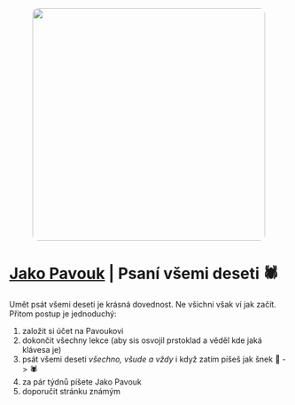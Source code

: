 <div align="center">
  <a href="https://jakopavouk.cz" target="_blank">
    <img src='https://jakopavouk.cz/OGnahled.png' width='420' style='border-radius: 10px;'>
  </a>
</div>

[Jako Pavouk](https://jakopavouk.cz) | Psaní všemi deseti 🕷️
================================

Umět psát všemi deseti je krásná dovednost. Ne všichni však ví jak začít. Přitom postup je jednoduchý:
1. založit si účet na Pavoukovi
2. dokončit všechny lekce (aby sis osvojil prstoklad a věděl kde jaká klávesa je)
3. psát všemi deseti _všechno, všude a vždy_ i když zatím píšeš jak šnek 🐌 -> 🕷️
5. za pár týdnů píšete Jako Pavouk
6. doporučit stránku známým
